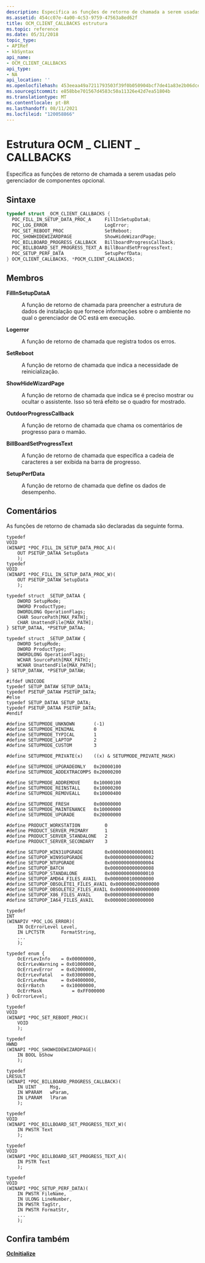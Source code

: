 ```yaml
---
description: Especifica as funções de retorno de chamada a serem usadas pelo gerenciador de componentes opcional.
ms.assetid: 454cc07e-4a00-4c53-9759-47563a8ed62f
title: OCM_CLIENT_CALLBACKS estrutura
ms.topic: reference
ms.date: 05/31/2018
topic_type:
- APIRef
- kbSyntax
api_name:
- OCM_CLIENT_CALLBACKS
api_type:
- NA
api_location: ''
ms.openlocfilehash: 453eeaa49a7211793503f39f0b050904bcf7de41a83e2b06dce647fb4177e41e
ms.sourcegitcommit: e858bbe701567d4583c50a11326e42d7ea51804b
ms.translationtype: MT
ms.contentlocale: pt-BR
ms.lasthandoff: 08/11/2021
ms.locfileid: "120058866"
---
```

# <a name="ocm_client_callbacks-structure"></a>Estrutura OCM \_ CLIENT \_ CALLBACKS

Especifica as funções de retorno de chamada a serem usadas pelo gerenciador de componentes opcional.

## <a name="syntax"></a>Sintaxe


```C++
typedef struct _OCM_CLIENT_CALLBACKS {
  POC_FILL_IN_SETUP_DATA_PROC_A     FillInSetupDataA;
  POC_LOG_ERROR                     LogError;
  POC_SET_REBOOT_PROC               SetReboot;
  POC_SHOWHIDEWIZARDPAGE            ShowHideWizardPage;
  POC_BILLBOARD_PROGRESS_CALLBACK   BillboardProgressCallback;
  POC_BILLBOARD_SET_PROGRESS_TEXT_A BillBoardSetProgressText;
  POC_SETUP_PERF_DATA               SetupPerfData;
} OCM_CLIENT_CALLBACKS, *POCM_CLIENT_CALLBACKS;
```



## <a name="members"></a>Membros

<dl> <dt>

**FillInSetupDataA**
</dt> <dd>

A função de retorno de chamada para preencher a estrutura de dados de instalação que fornece informações sobre o ambiente no qual o gerenciador de OC está em execução.

</dd> <dt>

**Logerror**
</dt> <dd>

A função de retorno de chamada que registra todos os erros.

</dd> <dt>

**SetReboot**
</dt> <dd>

A função de retorno de chamada que indica a necessidade de reinicialização.

</dd> <dt>

**ShowHideWizardPage**
</dt> <dd>

A função de retorno de chamada que indica se é preciso mostrar ou ocultar o assistente. Isso só terá efeito se o quadro for mostrado.

</dd> <dt>

**OutdoorProgressCallback**
</dt> <dd>

A função de retorno de chamada que chama os comentários de progresso para o mamão.

</dd> <dt>

**BillBoardSetProgressText**
</dt> <dd>

A função de retorno de chamada que especifica a cadeia de caracteres a ser exibida na barra de progresso.

</dd> <dt>

**SetupPerfData**
</dt> <dd>

A função de retorno de chamada que define os dados de desempenho.

</dd> </dl>

## <a name="remarks"></a>Comentários

As funções de retorno de chamada são declaradas da seguinte forma.

``` syntax
typedef
VOID
(WINAPI *POC_FILL_IN_SETUP_DATA_PROC_A)(
    OUT PSETUP_DATAA SetupData
    );
typedef
VOID
(WINAPI *POC_FILL_IN_SETUP_DATA_PROC_W)(
    OUT PSETUP_DATAW SetupData
    );

typedef struct _SETUP_DATAA {
    DWORD SetupMode;
    DWORD ProductType;
    DWORDLONG OperationFlags;
    CHAR SourcePath[MAX_PATH];
    CHAR UnattendFile[MAX_PATH];
} SETUP_DATAA, *PSETUP_DATAA;

typedef struct _SETUP_DATAW {
    DWORD SetupMode;
    DWORD ProductType;
    DWORDLONG OperationFlags;
    WCHAR SourcePath[MAX_PATH];
    WCHAR UnattendFile[MAX_PATH];
} SETUP_DATAW, *PSETUP_DATAW;

#ifdef UNICODE
typedef SETUP_DATAW SETUP_DATA;
typedef PSETUP_DATAW PSETUP_DATA;
#else
typedef SETUP_DATAA SETUP_DATA;
typedef PSETUP_DATAA PSETUP_DATA;
#endif

#define SETUPMODE_UNKNOWN       (-1)
#define SETUPMODE_MINIMAL       0
#define SETUPMODE_TYPICAL       1
#define SETUPMODE_LAPTOP        2
#define SETUPMODE_CUSTOM        3

#define SETUPMODE_PRIVATE(x)    ((x) & SETUPMODE_PRIVATE_MASK)

#define SETUPMODE_UPGRADEONLY   0x20000100
#define SETUPMODE_ADDEXTRACOMPS 0x20000200

#define SETUPMODE_ADDREMOVE     0x10000100
#define SETUPMODE_REINSTALL     0x10000200
#define SETUPMODE_REMOVEALL     0x10000400

#define SETUPMODE_FRESH         0x00000000
#define SETUPMODE_MAINTENANCE   0x10000000
#define SETUPMODE_UPGRADE       0x20000000

#define PRODUCT_WORKSTATION         0
#define PRODUCT_SERVER_PRIMARY      1
#define PRODUCT_SERVER_STANDALONE   2
#define PRODUCT_SERVER_SECONDARY    3

#define SETUPOP_WIN31UPGRADE        0x0000000000000001
#define SETUPOP_WIN95UPGRADE        0x0000000000000002
#define SETUPOP_NTUPGRADE           0x0000000000000004
#define SETUPOP_BATCH               0x0000000000000008
#define SETUPOP_STANDALONE          0x0000000000000010
#define SETUPOP_AMD64_FILES_AVAIL   0x0000000100000000
#define SETUPOP_OBSOLETE1_FILES_AVAIL 0x0000000200000000 
#define SETUPOP_OBSOLETE2_FILES_AVAIL 0x0000000400000000
#define SETUPOP_X86_FILES_AVAIL     0x0000000800000000
#define SETUPOP_IA64_FILES_AVAIL    0x0000001000000000
```

``` syntax
typedef
INT
(WINAPIV *POC_LOG_ERROR)(
    IN OcErrorLevel Level,
    IN LPCTSTR      FormatString,
    ...
    );

typedef enum {
    OcErrLevInfo    = 0x00000000,
    OcErrLevWarning = 0x01000000,
    OcErrLevError   = 0x02000000,
    OcErrLevFatal   = 0x03000000,
    OcErrLevMax     = 0x04000000,
    OcErrBatch      = 0x10000000,
    OcErrMask           = 0xFF000000
} OcErrorLevel;
```

``` syntax
typedef
VOID
(WINAPI *POC_SET_REBOOT_PROC)(
    VOID
    );
```

``` syntax
typedef
HWND 
(WINAPI *POC_SHOWHIDEWIZARDPAGE)(
    IN BOOL bShow
    );
```

``` syntax
typedef
LRESULT
(WINAPI *POC_BILLBOARD_PROGRESS_CALLBACK)(
    IN UINT     Msg,
    IN WPARAM   wParam,
    IN LPARAM   lParam
    );
```

``` syntax
typedef 
VOID
(WINAPI *POC_BILLBOARD_SET_PROGRESS_TEXT_W)(
    IN PWSTR Text
    );

typedef 
VOID
(WINAPI *POC_BILLBOARD_SET_PROGRESS_TEXT_A)(
    IN PSTR Text
    );
```

``` syntax
typedef 
VOID
(WINAPI *POC_SETUP_PERF_DATA)(
    IN PWSTR FileName,
    IN ULONG LineNumber,
    IN PWSTR TagStr,
    IN PWSTR FormatStr,
    ...
    );
```

## <a name="see-also"></a>Confira também

<dl> <dt>

[**OcInitialize**](ocinitialize.md)
</dt> </dl>

 

 




